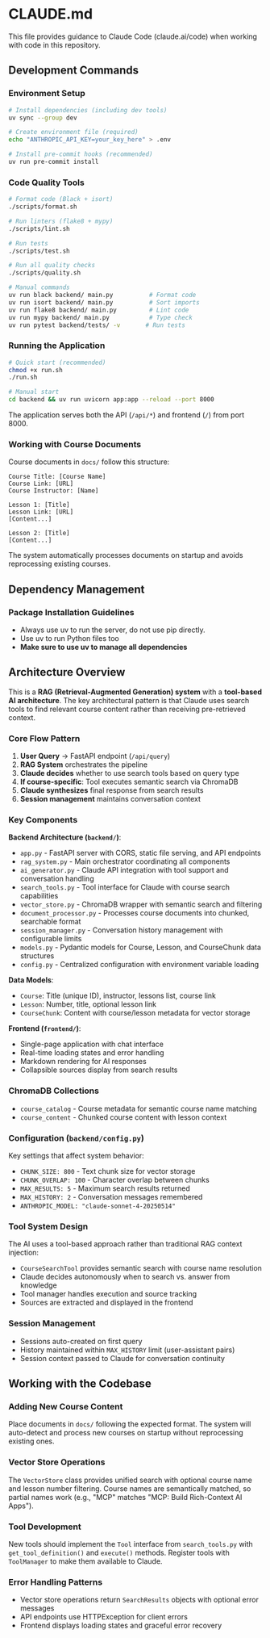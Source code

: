 # CLAUDE.md

This file provides guidance to Claude Code (claude.ai/code) when working with code in this repository.

## Development Commands

### Environment Setup
```bash
# Install dependencies (including dev tools)
uv sync --group dev

# Create environment file (required)
echo "ANTHROPIC_API_KEY=your_key_here" > .env

# Install pre-commit hooks (recommended)
uv run pre-commit install
```

### Code Quality Tools
```bash
# Format code (Black + isort)
./scripts/format.sh

# Run linters (flake8 + mypy)
./scripts/lint.sh

# Run tests
./scripts/test.sh

# Run all quality checks
./scripts/quality.sh

# Manual commands
uv run black backend/ main.py          # Format code
uv run isort backend/ main.py          # Sort imports  
uv run flake8 backend/ main.py         # Lint code
uv run mypy backend/ main.py           # Type check
uv run pytest backend/tests/ -v       # Run tests
```

### Running the Application
```bash
# Quick start (recommended)
chmod +x run.sh
./run.sh

# Manual start
cd backend && uv run uvicorn app:app --reload --port 8000
```

The application serves both the API (`/api/*`) and frontend (`/`) from port 8000.

### Working with Course Documents
Course documents in `docs/` follow this structure:
```
Course Title: [Course Name]
Course Link: [URL]
Course Instructor: [Name]

Lesson 1: [Title]
Lesson Link: [URL]
[Content...]

Lesson 2: [Title]
[Content...]
```

The system automatically processes documents on startup and avoids reprocessing existing courses.

## Dependency Management

### Package Installation Guidelines
- Always use uv to run the server, do not use pip directly.
- Use uv to run Python files too
- **Make sure to use uv to manage all dependencies**

## Architecture Overview

This is a **RAG (Retrieval-Augmented Generation) system** with a **tool-based AI architecture**. The key architectural pattern is that Claude uses search tools to find relevant course content rather than receiving pre-retrieved context.

### Core Flow Pattern
1. **User Query** → FastAPI endpoint (`/api/query`)
2. **RAG System** orchestrates the pipeline
3. **Claude decides** whether to use search tools based on query type
4. **If course-specific**: Tool executes semantic search via ChromaDB
5. **Claude synthesizes** final response from search results
6. **Session management** maintains conversation context

### Key Components

**Backend Architecture (`backend/`)**:
- `app.py` - FastAPI server with CORS, static file serving, and API endpoints
- `rag_system.py` - Main orchestrator coordinating all components
- `ai_generator.py` - Claude API integration with tool support and conversation handling
- `search_tools.py` - Tool interface for Claude with course search capabilities
- `vector_store.py` - ChromaDB wrapper with semantic search and filtering
- `document_processor.py` - Processes course documents into chunked, searchable format
- `session_manager.py` - Conversation history management with configurable limits
- `models.py` - Pydantic models for Course, Lesson, and CourseChunk data structures
- `config.py` - Centralized configuration with environment variable loading

**Data Models**:
- `Course`: Title (unique ID), instructor, lessons list, course link
- `Lesson`: Number, title, optional lesson link
- `CourseChunk`: Content with course/lesson metadata for vector storage

**Frontend (`frontend/`)**:
- Single-page application with chat interface
- Real-time loading states and error handling
- Markdown rendering for AI responses
- Collapsible sources display from search results

### ChromaDB Collections
- `course_catalog` - Course metadata for semantic course name matching
- `course_content` - Chunked course content with lesson context

### Configuration (`backend/config.py`)
Key settings that affect system behavior:
- `CHUNK_SIZE: 800` - Text chunk size for vector storage
- `CHUNK_OVERLAP: 100` - Character overlap between chunks
- `MAX_RESULTS: 5` - Maximum search results returned
- `MAX_HISTORY: 2` - Conversation messages remembered
- `ANTHROPIC_MODEL: "claude-sonnet-4-20250514"`

### Tool System Design
The AI uses a tool-based approach rather than traditional RAG context injection:
- `CourseSearchTool` provides semantic search with course name resolution
- Claude decides autonomously when to search vs. answer from knowledge
- Tool manager handles execution and source tracking
- Sources are extracted and displayed in the frontend

### Session Management
- Sessions auto-created on first query
- History maintained within `MAX_HISTORY` limit (user-assistant pairs)
- Session context passed to Claude for conversation continuity

## Working with the Codebase

### Adding New Course Content
Place documents in `docs/` following the expected format. The system will auto-detect and process new courses on startup without reprocessing existing ones.

### Vector Store Operations
The `VectorStore` class provides unified search with optional course name and lesson number filtering. Course names are semantically matched, so partial names work (e.g., "MCP" matches "MCP: Build Rich-Context AI Apps").

### Tool Development
New tools should implement the `Tool` interface from `search_tools.py` with `get_tool_definition()` and `execute()` methods. Register tools with `ToolManager` to make them available to Claude.

### Error Handling Patterns
- Vector store operations return `SearchResults` objects with optional error messages
- API endpoints use HTTPException for client errors
- Frontend displays loading states and graceful error recovery
```